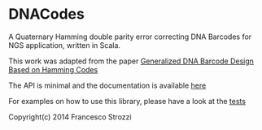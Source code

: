 DNACodes
========

A Quaternary Hamming double parity error correcting DNA Barcodes for NGS application, written in Scala.

This work was adapted from the paper [Generalized DNA Barcode Design Based on Hamming Codes](http://www.plosone.org/article/info%3Adoi%2F10.1371%2Fjournal.pone.0036852)

The API is minimal and the documentation is available [here](http://fstrozzi.github.io/DNACodes)

For examples on how to use this library, please have a look at the [tests](https://github.com/fstrozzi/DNACodes/tree/master/src/test/scala)

Copyright(c) 2014 Francesco Strozzi


